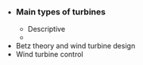 - ### Main types of turbines
	- Descriptive
	-
- Betz theory and wind turbine design
- Wind turbine control